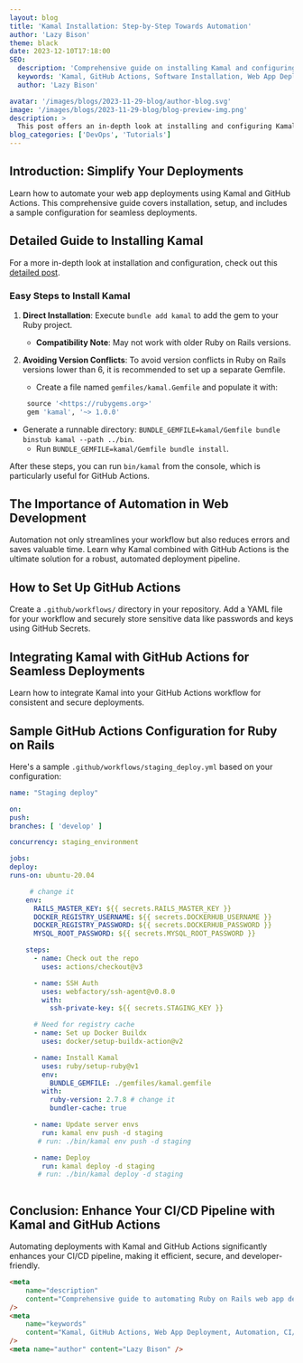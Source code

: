 ```yaml
---
layout: blog
title: 'Kamal Installation: Step-by-Step Towards Automation'
author: 'Lazy Bison'
theme: black
date: 2023-12-10T17:18:00
SEO:
  description: 'Comprehensive guide on installing Kamal and configuring it for automated web app deployment. Easy steps for quick installation.'
  keywords: 'Kamal, GitHub Actions, Software Installation, Web App Deployment, Automation, CI/CD Pipeline, Ruby, Ruby on Rails'
  author: 'Lazy Bison'

avatar: '/images/blogs/2023-11-29-blog/author-blog.svg'
image: '/images/blogs/2023-11-29-blog/blog-preview-img.png'
description: >
  This post offers an in-depth look at installing and configuring Kamal, providing step-by-step guidance on getting started quickly and easily for automated web app deployment.
blog_categories: ['DevOps', 'Tutorials']
---
```


## Introduction: Simplify Your Deployments

Learn how to automate your web app deployments using Kamal and GitHub Actions. This comprehensive guide covers installation, setup, and includes a sample configuration for seamless deployments.

## Detailed Guide to Installing Kamal

For a more in-depth look at installation and configuration, check out this [detailed post](https://www.notion.so/Effortless-Deployment-of-Web-Applications-with-Kamal-394073d1007149aaad561f17dae7ff9a?pvs=21).

### Easy Steps to Install Kamal

1. **Direct Installation**: Execute `bundle add kamal` to add the gem to your Ruby project.
   - **Compatibility Note**: May not work with older Ruby on Rails versions.
2. **Avoiding Version Conflicts**: To avoid version conflicts in Ruby on Rails versions lower than 6, it is recommended to set up a separate Gemfile.

   - Create a file named `gemfiles/kamal.Gemfile` and populate it with:

   ```ruby
    source '<https://rubygems.org>'
    gem 'kamal', '~> 1.0.0'
   ```

- Generate a runnable directory: `BUNDLE_GEMFILE=kamal/Gemfile bundle binstub kamal --path ../bin`.
  - Run `BUNDLE_GEMFILE=kamal/Gemfile bundle install`.

After these steps, you can run `bin/kamal` from the console, which is particularly useful for GitHub Actions.

## The Importance of Automation in Web Development

Automation not only streamlines your workflow but also reduces errors and saves valuable time. Learn why Kamal combined with GitHub Actions is the ultimate solution for a robust, automated deployment pipeline.

## How to Set Up GitHub Actions

Create a `.github/workflows/` directory in your repository. Add a YAML file for your workflow and securely store sensitive data like passwords and keys using GitHub Secrets.

## Integrating Kamal with GitHub Actions for Seamless Deployments

Learn how to integrate Kamal into your GitHub Actions workflow for consistent and secure deployments.

## Sample GitHub Actions Configuration for Ruby on Rails

Here's a sample `.github/workflows/staging_deploy.yml` based on your configuration:

```yml
name: "Staging deploy"

on:
push:
branches: [ 'develop' ]

concurrency: staging_environment

jobs:
deploy:
runs-on: ubuntu-20.04

     # change it
    env:
      RAILS_MASTER_KEY: ${{ secrets.RAILS_MASTER_KEY }}
      DOCKER_REGISTRY_USERNAME: ${{ secrets.DOCKERHUB_USERNAME }}
      DOCKER_REGISTRY_PASSWORD: ${{ secrets.DOCKERHUB_PASSWORD }}
      MYSQL_ROOT_PASSWORD: ${{ secrets.MYSQL_ROOT_PASSWORD }}

    steps:
      - name: Check out the repo
        uses: actions/checkout@v3

      - name: SSH Auth
        uses: webfactory/ssh-agent@v0.8.0
        with:
          ssh-private-key: ${{ secrets.STAGING_KEY }}

      # Need for registry cache
      - name: Set up Docker Buildx
        uses: docker/setup-buildx-action@v2

      - name: Install Kamal
        uses: ruby/setup-ruby@v1
        env:
          BUNDLE_GEMFILE: ./gemfiles/kamal.gemfile
        with:
          ruby-version: 2.7.8 # change it
          bundler-cache: true

      - name: Update server envs
        run: kamal env push -d staging
       # run: ./bin/kamal env push -d staging

      - name: Deploy
        run: kamal deploy -d staging
       # run: ./bin/kamal deploy -d staging



```

## Conclusion: Enhance Your CI/CD Pipeline with Kamal and GitHub Actions

Automating deployments with Kamal and GitHub Actions significantly enhances your CI/CD pipeline, making it efficient, secure, and developer-friendly.

```html
<meta
	name="description"
	content="Comprehensive guide to automating Ruby on Rails web app deployments using Kamal and GitHub Actions. Includes installation guide and sample GitHub Actions configuration."
/>
<meta
	name="keywords"
	content="Kamal, GitHub Actions, Web App Deployment, Automation, CI/CD Pipeline, Ruby, Ruby on Rails, Developers"
/>
<meta name="author" content="Lazy Bison" />
```
